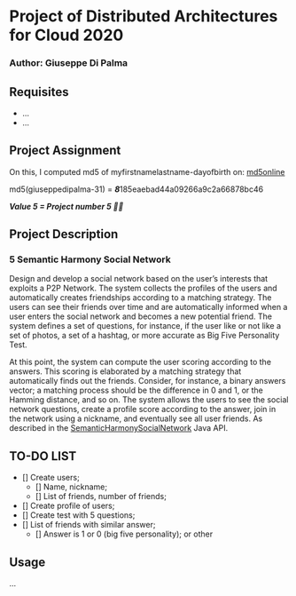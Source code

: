 # Project of Distributed Architectures for Cloud 2020

### Author: Giuseppe Di Palma

## Requisites

- ...
- ...

## Project Assignment

On this, I computed md5 of myfirstnamelastname-dayofbirth on: [md5online](https://www.md5online.org/md5-encrypt.html)

md5(giuseppedipalma-31) = ***8***185eaebad44a09266a9c2a66878bc46

***Value 5 = Project number 5 🤦‍♂️***

## Project Description

### 5 Semantic Harmony Social Network

Design and develop a social network based on the user’s interests that exploits a P2P Network. The system collects the profiles of the users and automatically creates friendships according to a matching strategy. The users can see their friends over time and are automatically informed when a user enters the social network and becomes a new potential friend. The system defines a set of questions, for instance, if the user like or not like a set of photos, a set of a hashtag, or more accurate as Big Five Personality Test.

At this point, the system can compute the user scoring according to the answers. This scoring is elaborated by a matching strategy that automatically finds out the friends. Consider, for instance, a binary answers vector; a matching process should be the difference in 0 and 1, or the Hamming distance, and so on. The system allows the users to see the social network questions, create a profile score according to the answer, join in the network using a nickname, and eventually see all user friends. As described in the [SemanticHarmonySocialNetwork](https://github.com/spagnuolocarmine/distributedsystems_class_2020/blob/master/homework/SemanticHarmonySocialNetwork.java) Java API.

## TO-DO LIST

- [] Create users;
  - [] Name, nickname;
  - [] List of friends, number of friends;
- [] Create profile of users;
- [] Create test with 5 questions;
- [] List of friends with similar answer;
  - [] Answer is 1 or 0 (big five personality); or other

## Usage

...
